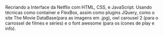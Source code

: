 Recriando a Interface da Netflix com HTML, CSS, e JavaScript.
Usando técnicas como container e FlexBox, assim como plugins JQuery, como o site The Movie DataBase(para as imagens em .jpg), owl carousel 2 (para o carrossel de filmes e séries) e o font awesome (para os ícones de play e info).